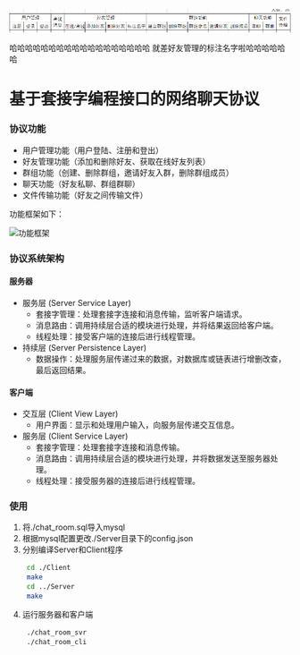 
![22级网工要求](image/要求.png)

哈哈哈哈哈哈哈哈哈哈哈哈哈哈哈哈哈哈
就差好友管理的标注名字啦哈哈哈哈哈哈


# 基于套接字编程接口的网络聊天协议


### 协议功能

- 用户管理功能（用户登陆、注册和登出）
- 好友管理功能（添加和删除好友、获取在线好友列表）
- 群组功能（创建、删除群组，邀请好友入群，删除群组成员）
- 聊天功能（好友私聊、群组群聊）
- 文件传输功能（好友之间传输文件）

功能框架如下：

![功能框架](image/功能框架.png) 

### 协议系统架构
#### 服务器
- 服务层 (Server Service Layer)
  - 套接字管理：处理套接字连接和消息传输，监听客户端请求。
  - 消息路由：调用持续层合适的模块进行处理，并将结果返回给客户端。
  - 线程处理：接受客户端的连接后进行线程管理。
- 持续层 (Server Persistence Layer)
  - 数据操作：处理服务层传递过来的数据，对数据库或链表进行增删改查，最后返回结果。
  
#### 客户端
- 交互层 (Client View Layer)
  - 用户界面：显示和处理用户输入，向服务层传递交互信息。
- 服务层 (Client Service Layer)
  - 套接字管理：处理套接字连接和消息传输。
  - 消息路由：调用持续层合适的模块进行处理，并将数据发送至服务器处理。
  - 线程处理：接受服务器的连接后进行线程管理。

### 使用
1. 将./chat_room.sql导入mysql
2. 根据mysql配置更改./Server目录下的config.json
3. 分别编译Server和Client程序
   ```bash
	cd ./Client
	make
	cd ../Server
	make
   ```
4. 运行服务器和客户端
   ```bash
	./chat_room_svr
	./chat_room_cli
   ```